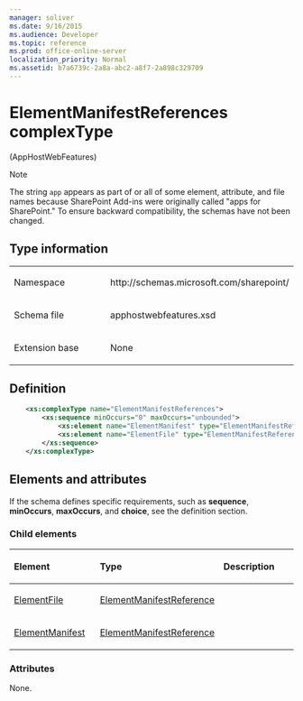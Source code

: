```yaml
---
manager: soliver
ms.date: 9/16/2015
ms.audience: Developer
ms.topic: reference
ms.prod: office-online-server
localization_priority: Normal
ms.assetid: b7a6739c-2a8a-abc2-a8f7-2a898c329709
---
```


# ElementManifestReferences complexType 

(AppHostWebFeatures)

> [!NOTE] 
> The string `app` appears as part of or all of some element, attribute, and file names because SharePoint Add-ins were originally called "apps for SharePoint." To ensure backward compatibility, the schemas have not been changed.

## Type information

<table>
<colgroup>
<col width="50%" />
<col width="50%" />
</colgroup>
<tbody>
<tr class="odd">
<td align="left"><p><span class="label">Namespace</span></p></td>
<td align="left"><p>http://schemas.microsoft.com/sharepoint/</p></td>
</tr>
<tr class="even">
<td align="left"><p><span class="label">Schema file</span></p></td>
<td align="left"><p>apphostwebfeatures.xsd</p></td>
</tr>
<tr class="odd">
<td align="left"><p><span class="label">Extension base</span></p></td>
<td align="left"><p>None</p></td>
</tr>
</tbody>
</table>

## Definition

```XML
    <xs:complexType name="ElementManifestReferences">
        <xs:sequence minOccurs="0" maxOccurs="unbounded">
            <xs:element name="ElementManifest" type="ElementManifestReference" minOccurs="0" maxOccurs="unbounded"></xs:element>
            <xs:element name="ElementFile" type="ElementManifestReference" minOccurs="0" maxOccurs="unbounded"></xs:element>
        </xs:sequence>
    </xs:complexType>
```

## Elements and attributes

If the schema defines specific requirements, such as **sequence**, **minOccurs**, **maxOccurs**, and **choice**, see the definition section.

### Child elements

<table>
<colgroup>
<col width="33%" />
<col width="33%" />
<col width="33%" />
</colgroup>
<thead>
<tr class="header">
<th align="left"><p>Element</p></th>
<th align="left"><p>Type</p></th>
<th align="left"><p>Description</p></th>
</tr>
</thead>
<tbody>
<tr class="odd">
<td align="left"><p><a href="elementfile-element-elementmanifestreferences-complextypeapphostwebfeatures.md">ElementFile</a></p></td>
<td align="left"><p><a href="elementmanifestreference-complextype-apphostwebfeatures.md">ElementManifestReference</a></p></td>
<td align="left"><p></p></td>
</tr>
<tr class="even">
<td align="left"><p><a href="elementmanifest-element-elementmanifestreferences-complextypeapphostwebfeatures.md">ElementManifest</a></p></td>
<td align="left"><p><a href="elementmanifestreference-complextype-apphostwebfeatures.md">ElementManifestReference</a></p></td>
<td align="left"><p></p></td>
</tr>
</tbody>
</table>

### Attributes

None.

<br/>

<br/>







